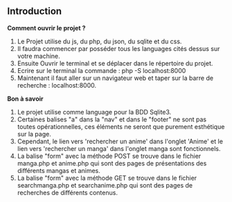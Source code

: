 ## Introduction

**Comment ouvrir le projet ?**

1. Le Projet utilise du js, du php, du json, du sqlite et du css.
2. Il faudra commencer par posséder tous les languages cités dessus sur votre machine.
3. Ensuite Ouvrir le terminal et se déplacer dans le répertoire du projet.
4. Ecrire sur le terminal la commande : php -S localhost:8000
5. Maintenant il faut aller sur un navigateur web et taper sur la barre de recherche : localhost:8000.

**Bon à savoir**

1. Le projet utilise comme language pour la BDD Sqlite3.
2. Certaines balises "a" dans la "nav" et dans le "footer" ne sont pas toutes opérationnelles, ces éléments ne seront que purement esthétique sur la page.
3. Cependant, le lien vers 'rechercher un anime' dans l'onglet 'Anime' et le lien vers 'rechercher un manga' dans l'onglet manga sont fonctionnels.
4. La balise "form" avec la méthode POST se trouve dans le fichier manga.php et anime.php qui sont des pages de présentations des différents mangas et animes.
5. La balise "form" avec la méthode GET se trouve dans le fichier searchmanga.php et searchanime.php qui sont des pages de recherches de différents contenus.




